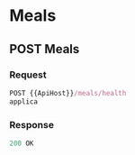 # Meals

## POST Meals

### Request
```js
POST {{ApiHost}}/meals/health
applica
```

### Response

```js
200 OK
```